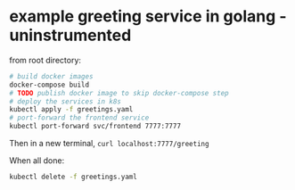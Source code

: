 # example greeting service in golang - uninstrumented

from root directory:

```sh
# build docker images
docker-compose build
# TODO publish docker image to skip docker-compose step
# deploy the services in k8s
kubectl apply -f greetings.yaml
# port-forward the frontend service
kubectl port-forward svc/frontend 7777:7777
```

Then in a new terminal, `curl localhost:7777/greeting`

When all done:

```sh
kubectl delete -f greetings.yaml
```
